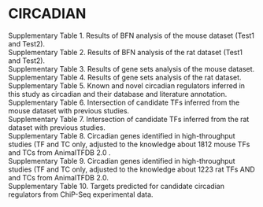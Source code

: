 # CIRCADIAN
Supplementary Table 1. Results of BFN analysis of the mouse dataset (Test1 and Test2).</br>
Supplementary Table 2. Results of BFN analysis of the rat dataset (Test1 and Test2).</br>
Supplementary Table 3. Results of gene sets analysis of the mouse dataset.</br>
Supplementary Table 4. Results of gene sets analysis of the rat dataset.</br>
Supplementary Table 5. Known and novel circadian regulators inferred in this study as circadian and their database and literature annotation.</br>
Supplementary Table 6.  Intersection of candidate TFs inferred from the mouse dataset with previous studies.</br>
Supplementary Table 7. Intersection of candidate TFs inferred from the rat dataset with previous studies.</br>
Supplementary Table 8. Circadian genes identified in high-throughput studies (TF and TC only, adjusted to the knowledge about 1812 mouse TFs and TCs from AnimalTFDB 2.0 .</br>
Supplementary Table 9. Circadian genes identified in high-throughput studies (TF and TC only, adjusted to the knowledge about 1223 rat TFs AND and TCs from AnimalTFDB 2.0. </br>
Supplementary Table 10. Targets predicted for candidate circadian regulators from ChiP-Seq experimental data.
